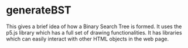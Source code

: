 # generateBST
This gives a brief idea of how a Binary Search Tree is formed.
It uses the p5.js library which has a full set of drawing functionalities.
It has libraries which can easily interact with other HTML objects in the web page.
